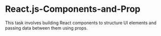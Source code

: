 # React.js-Components-and-Prop
This task involves building React components to structure UI elements and passing data between them using props.
